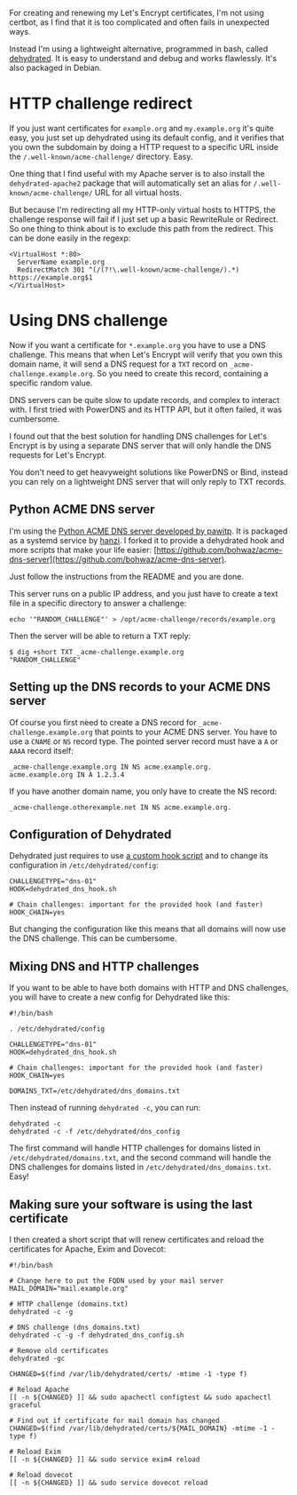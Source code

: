For creating and renewing my Let's Encrypt certificates, I'm not using certbot, as I find that it is too complicated and often fails in unexpected ways.

Instead I'm using a lightweight alternative, programmed in bash, called [dehydrated](https://github.com/dehydrated-io/dehydrated). It is easy to understand and debug and works flawlessly. It's also packaged in Debian.

# HTTP challenge redirect

If you just want certificates for `example.org` and `my.example.org` it's quite easy, you just set up dehydrated using its default config, and it verifies that you own the subdomain by doing a HTTP request to a specific URL inside the `/.well-known/acme-challenge/` directory. Easy.

One thing that I find useful with my Apache server is to also install the `dehydrated-apache2` package that will automatically set an alias for `/.well-known/acme-challenge/` URL for all virtual hosts.

But because I'm redirecting all my HTTP-only virtual hosts to HTTPS, the challenge response will fail if I just set up a basic RewriteRule or Redirect. So one thing to think about is to exclude this path from the redirect. This can be done easily in the regexp:

```
<VirtualHost *:80>
  ServerName example.org
  RedirectMatch 301 ^(/(?!\.well-known/acme-challenge/).*) https://example.org$1
</VirtualHost>
```

# Using DNS challenge

Now if you want a certificate for `*.example.org` you have to use a DNS challenge. This means that when Let's Encrypt will verify that you own this domain name, it will send a DNS request for a `TXT` record on `_acme-challenge.example.org`. So you need to create this record, containing a specific random value.

DNS servers can be quite slow to update records, and complex to interact with. I first tried with PowerDNS and its HTTP API, but it often failed, it was cumbersome.

I found out that the best solution for handling DNS challenges for Let's Encrypt is by using a separate DNS server that will only handle the DNS requests for Let's Encrypt.

You don't need to get heavyweight solutions like PowerDNS or Bind, instead you can rely on a lightweight DNS server that will only reply to TXT records.

## Python ACME DNS server

I'm using the [Python ACME DNS server developed by pawitp](https://github.com/pawitp/acme-dns-server/tree/master). It is packaged as a systemd service by [hanzi](https://github.com/hanzi/acme-dns-server). I forked it to provide a dehydrated hook and more scripts that make your life easier: [https://github.com/bohwaz/acme-dns-server](https://github.com/bohwaz/acme-dns-server).

Just follow the instructions from the README and you are done.

This server runs on a public IP address, and you just have to create a text file in a specific directory to answer a challenge:

```
echo '"RANDOM_CHALLENGE"' > /opt/acme-challenge/records/example.org
```

Then the server will be able to return a TXT reply:

```
$ dig +short TXT _acme-challenge.example.org
"RANDOM_CHALLENGE"
```

## Setting up the DNS records to your ACME DNS server

Of course you first need to create a DNS record for `_acme-challenge.example.org` that points to your ACME DNS server. You have to use a `CNAME` or `NS` record type. The pointed server record must have a `A` or `AAAA` record itself:

```
_acme-challenge.example.org IN NS acme.example.org.
acme.example.org IN A 1.2.3.4
```

If you have another domain name, you only have to create the NS record:

```
_acme-challenge.otherexample.net IN NS acme.example.org.
```

## Configuration of Dehydrated

Dehydrated just requires to use [a custom hook script](https://github.com/bohwaz/acme-dns-server/blob/master/dehydrated_hook.sh) and to change its configuration in `/etc/dehydrated/config`:

```
CHALLENGETYPE="dns-01"
HOOK=dehydrated_dns_hook.sh

# Chain challenges: important for the provided hook (and faster)
HOOK_CHAIN=yes
```

But changing the configuration like this means that all domains will now use the DNS challenge. This can be cumbersome.

## Mixing DNS and HTTP challenges

If you want to be able to have both domains with HTTP and DNS challenges, you will have to create a new config for Dehydrated like this:

```
#!/bin/bash

. /etc/dehydrated/config

CHALLENGETYPE="dns-01"
HOOK=dehydrated_dns_hook.sh

# Chain challenges: important for the provided hook (and faster)
HOOK_CHAIN=yes

DOMAINS_TXT=/etc/dehydrated/dns_domains.txt
```

Then instead of running `dehydrated -c`, you can run:

```
dehydrated -c
dehydrated -c -f /etc/dehydrated/dns_config
```

The first command will handle HTTP challenges for domains listed in `/etc/dehydrated/domains.txt`, and the second command will handle the DNS challenges for domains listed in `/etc/dehydrated/dns_domains.txt`. Easy!

## Making sure your software is using the last certificate

I then created a short script that will renew certificates and reload the certificates for Apache, Exim and Dovecot:

```
#!/bin/bash

# Change here to put the FQDN used by your mail server
MAIL_DOMAIN="mail.example.org"

# HTTP challenge (domains.txt)
dehydrated -c -g

# DNS challenge (dns_domains.txt)
dehydrated -c -g -f dehydrated_dns_config.sh

# Remove old certificates
dehydrated -gc

CHANGED=$(find /var/lib/dehydrated/certs/ -mtime -1 -type f)

# Reload Apache
[[ -n ${CHANGED} ]] && sudo apachectl configtest && sudo apachectl graceful

# Find out if certificate for mail domain has changed
CHANGED=$(find /var/lib/dehydrated/certs/${MAIL_DOMAIN} -mtime -1 -type f)

# Reload Exim
[[ -n ${CHANGED} ]] && sudo service exim4 reload

# Reload dovecot
[[ -n ${CHANGED} ]] && sudo service dovecot reload
```

